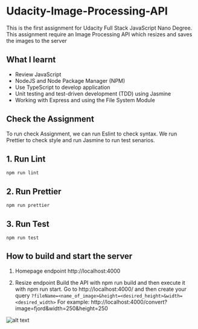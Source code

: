 # Udacity-Image-Processing-API
This is the first assignment for Udacity Full Stack JavaScript Nano Degree. This assignment require an Image Processing API which resizes and saves the images to the server

## What I learnt
- Review JavaScript
- NodeJS and Node Package Manager (NPM)
- Use TypeScript to develop application
- Unit testing and test-driven development (TDD) using Jasmine
- Working with Express and using the File System Module

## Check the Assignment
To run check Assignment, we can run Eslint to check syntax. We run Prettier to check style and run Jasmine to run test senarios.
## 1. Run Lint
```
npm run lint
```
## 2. Run Prettier
```
npm run prettier
```

## 3. Run Test
```
npm run test
```

## How to build and start the server

1. Homepage endpoint
http://localhost:4000

2. Resize endpoint
Build the API with npm run build and then execute it with npm run start. Go to http://localhost:4000/ and then create your query `?fileName=<name_of_image>&height=<desired_height>&width=<desired_width>`
For example: http://localhost:4000/convert?image=fjord&width=250&height=250

![alt text](https://github.com/ngoduyvu/Udacity_fullstack/tree/main/Assignment%201/image/resize_400_500.png)